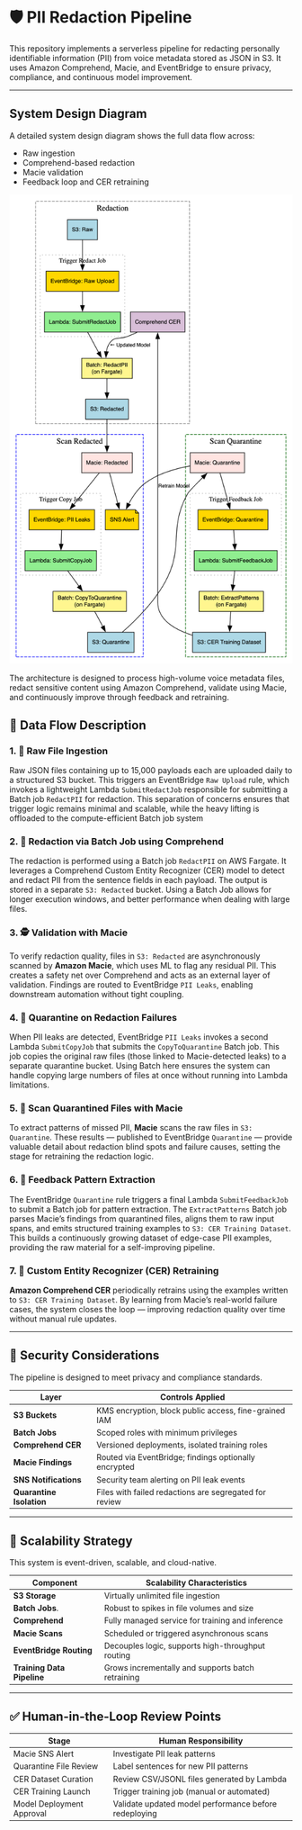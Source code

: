 # 🛡️ PII Redaction Pipeline

This repository implements a serverless pipeline for redacting personally identifiable information (PII) from voice metadata stored as JSON in S3. It uses Amazon Comprehend, Macie, and EventBridge to ensure privacy, compliance, and continuous model improvement.

---

## System Design Diagram

A detailed system design diagram shows the full data flow across:

- Raw ingestion
- Comprehend-based redaction
- Macie validation
- Feedback loop and CER retraining

<p align="center">
  <img src="./system_design.png" alt="PII Redaction Pipeline" width="700"/>
</p>

The architecture is designed to process high-volume voice metadata files, redact sensitive content using Amazon Comprehend, validate using Macie, and continuously improve through feedback and retraining.

## 🔄 Data Flow Description

### 1. 📨 Raw File Ingestion

Raw JSON files containing up to 15,000 payloads each are uploaded daily to a structured S3 bucket. This triggers an EventBridge `Raw Upload` rule, which invokes a lightweight Lambda `SubmitRedactJob` responsible for submitting a Batch job `RedactPII` for redaction. This separation of concerns ensures that trigger logic remains minimal and scalable, while the heavy lifting is offloaded to the compute-efficient Batch job system

### 2. 🧼 Redaction via Batch Job using Comprehend

The redaction is performed using a Batch job `RedactPII` on AWS Fargate. It leverages a Comprehend Custom Entity Recognizer (CER) model to detect and redact PII from the sentence fields in each payload. The output is stored in a separate `S3: Redacted` bucket. Using a Batch Job allows for longer execution windows, and better performance when dealing with large files.

### 3. 🕵️ Validation with Macie

To verify redaction quality, files in `S3: Redacted` are asynchronously scanned by **Amazon Macie**, which uses ML to flag any residual PII. This creates a safety net over Comprehend and acts as an external layer of validation. Findings are routed to EventBridge `PII Leaks`, enabling downstream automation without tight coupling.

### 4. 🚨 Quarantine on Redaction Failures

When PII leaks are detected, EventBridge `PII Leaks` invokes a second Lambda `SubmitCopyJob` that submits the `CopyToQuarantine` Batch job. This job copies the original raw files (those linked to Macie-detected leaks) to a separate quarantine bucket. Using Batch here ensures the system can handle copying large numbers of files at once without running into Lambda limitations.

### 5. 🧪 Scan Quarantined Files with Macie

To extract patterns of missed PII, **Macie** scans the raw files in `S3: Quarantine`. These results — published to EventBridge `Quarantine` — provide valuable detail about redaction blind spots and failure causes, setting the stage for retraining the redaction logic.

### 6. 🔁 Feedback Pattern Extraction

The EventBridge `Quarantine` rule triggers a final Lambda `SubmitFeedbackJob` to submit a Batch job for pattern extraction. The `ExtractPatterns` Batch job parses Macie’s findings from quarantined files, aligns them to raw input spans, and emits structured training examples to `S3: CER Training Dataset`. This builds a continuously growing dataset of edge-case PII examples, providing the raw material for a self-improving pipeline.

### 7. 🧠 Custom Entity Recognizer (CER) Retraining

**Amazon Comprehend CER** periodically retrains using the examples written to `S3: CER Training Dataset`. By learning from Macie’s real-world failure cases, the system closes the loop — improving redaction quality over time without manual rule updates.

---

## 🔐 Security Considerations

The pipeline is designed to meet privacy and compliance standards.

| Layer                       | Controls Applied                                         |
|-----------------------------|----------------------------------------------------------|
| **S3 Buckets**              | KMS encryption, block public access, fine-grained IAM    |
| **Batch Jobs**              | Scoped roles with minimum privileges                     |
| **Comprehend CER**          | Versioned deployments, isolated training roles           |
| **Macie Findings**          | Routed via EventBridge; findings optionally encrypted    |
| **SNS Notifications**       | Security team alerting on PII leak events                |
| **Quarantine Isolation**    | Files with failed redactions are segregated for review   |

---

## 🚀 Scalability Strategy

This system is event-driven, scalable, and cloud-native.

| Component                    | Scalability Characteristics                              |
|------------------------------|----------------------------------------------------------|
| **S3 Storage**               | Virtually unlimited file ingestion                       |
| **Batch Jobs**.              | Robust to spikes in file volumes and size                |
| **Comprehend**               | Fully managed service for training and inference         |
| **Macie Scans**              | Scheduled or triggered asynchronous scans                |
| **EventBridge Routing**      | Decouples logic, supports high-throughput routing        |
| **Training Data Pipeline**   | Grows incrementally and supports batch retraining        |

---

## ✅ Human-in-the-Loop Review Points

| Stage                     | Human Responsibility                                  |
| ------------------------- | ----------------------------------------------------- |
| Macie SNS Alert           | Investigate PII leak patterns                         |
| Quarantine File Review    | Label sentences for new PII patterns                  |
| CER Dataset Curation      | Review CSV/JSONL files generated by Lambda            |
| CER Training Launch       | Trigger training job (manual or automated)            |
| Model Deployment Approval | Validate updated model performance before redeploying |

